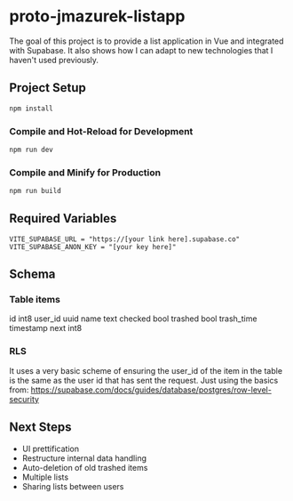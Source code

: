 # proto-jmazurek-listapp

The goal of this project is to provide a list application in Vue and integrated with Supabase. It also shows how I can adapt to new technologies that I haven't used previously.

## Project Setup

```sh
npm install
```

### Compile and Hot-Reload for Development

```sh
npm run dev
```

### Compile and Minify for Production

```sh
npm run build
```
## Required Variables
```env
VITE_SUPABASE_URL = "https://[your link here].supabase.co"
VITE_SUPABASE_ANON_KEY = "[your key here]"
```

## Schema
### Table items
  id int8
  user_id uuid
  name text
  checked bool
  trashed bool
  trash_time timestamp
  next int8

### RLS
  It uses a very basic scheme of ensuring the user_id of the item in the table is the same as the user id that has sent the request. 
  Just using the basics from: https://supabase.com/docs/guides/database/postgres/row-level-security

## Next Steps
* UI prettification
* Restructure internal data handling
* Auto-deletion of old trashed items
* Multiple lists
* Sharing lists between users